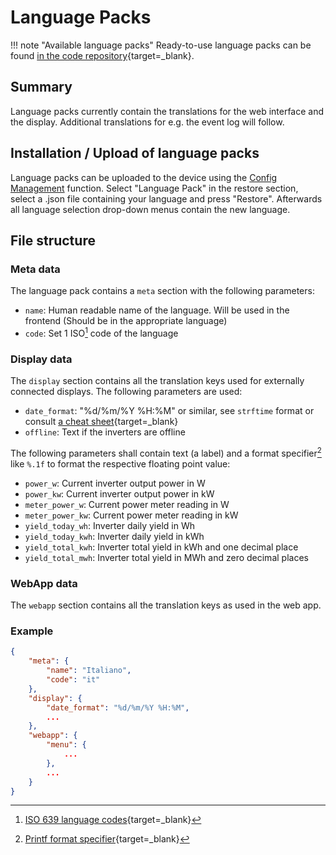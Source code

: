 # Language Packs

!!! note "Available language packs"
    Ready-to-use language packs can be found [in the code
    repository](https://github.com/hoylabs/OpenDTU-OnBattery/tree/master/lang){target=_blank}.

## Summary

Language packs currently contain the translations for the web interface and
the display.
Additional translations for e.g. the event log will follow.

## Installation / Upload of language packs

Language packs can be uploaded to the device using the [Config Management](configuration/config_settings.md) function.
Select "Language Pack" in the restore section, select a .json file containing your
language and press "Restore".
Afterwards all language selection drop-down menus contain the new language.

## File structure

### Meta data

The language pack contains a `meta` section with the following parameters:

* `name`: Human readable name of the language. Will be used in the frontend (Should be in the appropriate language)
* `code`: Set 1 ISO[^1] code of the language

### Display data

The `display` section contains all the translation keys used for externally connected displays. The following parameters are used:

* `date_format`: "%d/%m/%Y %H:%M" or similar, see `strftime` format or consult
  [a cheat sheet](https://devhints.io/strftime){target=_blank}
* `offline`: Text if the inverters are offline

The following parameters shall contain text (a label) and a format
specifier[^2] like `%.1f` to format the respective floating point value:

* `power_w`: Current inverter output power in W
* `power_kw`: Current inverter output power in kW
* `meter_power_w`: Current power meter reading in W
* `meter_power_kw`: Current power meter reading in kW
* `yield_today_wh`: Inverter daily yield in Wh
* `yield_today_kwh`: Inverter daily yield in kWh
* `yield_total_kwh`: Inverter total yield in kWh and one decimal place
* `yield_total_mwh`: Inverter total yield in MWh and zero decimal places

### WebApp data

The `webapp` section contains all the translation keys as used in the web app.

### Example

```json
{
    "meta": {
        "name": "Italiano",
        "code": "it"
    },
    "display": {
        "date_format": "%d/%m/%Y %H:%M",
        ...
    },
    "webapp": {
        "menu": {
            ...
        },
        ...
    }
}
```

[^1]: [ISO 639 language codes](https://en.wikipedia.org/wiki/List_of_ISO_639_language_codes){target=_blank}
[^2]: [Printf format specifier](https://en.wikipedia.org/wiki/Printf#Format_specifier){target=_blank}
